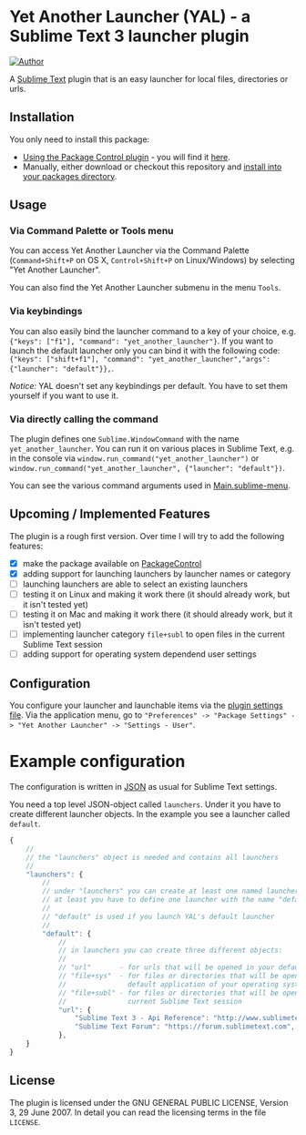 # Yet Another Launcher (YAL) - a Sublime Text 3 launcher plugin

[![Author](https://img.shields.io/badge/twitter-%40dahanbn-blue.svg?style=flat-square)](https://twitter.com/dahanbn)

 A [Sublime Text](http://www.sublimetext.com/) plugin that is an easy launcher for local files, directories or urls.

## Installation

You only need to install this package:

-   [Using the Package Control plugin](https://packagecontrol.io/) - you will find it [here](https://packagecontrol.io/packages/Yet%20Another%20Launcher).
-   Manually, either download or checkout this repository and [install into your packages directory](http://docs.sublimetext.info/en/latest/extensibility/packages.html#package-installation).

## Usage

### Via Command Palette or Tools menu

You can access Yet Another Launcher via the Command Palette (`Command+Shift+P` on OS X, `Control+Shift+P` on Linux/Windows) by selecting "Yet Another Launcher". 

You can also find the Yet Another Launcher submenu in the menu `Tools`. 

### Via keybindings

You can also easily bind the launcher command to a key of your choice, e.g. `{"keys": ["f1"], "command": "yet_another_launcher"}`. If you want to launch the default launcher only you can bind it with the following code: `{"keys": ["shift+f1"], "command": "yet_another_launcher","args": {"launcher": "default"}},`. 

*Notice:* YAL doesn't set any keybindings per default. You have to set them yourself if you want to use it.

### Via directly calling the command

The plugin defines one `Sublime.WindowCommand` with the name `yet_another_launcher`. You can run it on various places in Sublime Text, e.g. in the console via `window.run_command("yet_another_launcher")` or `window.run_command("yet_another_launcher", {"launcher": "default"})`.

You can see the various command arguments used in [Main.sublime-menu](Main.sublime-menu). 

## Upcoming / Implemented Features

The plugin is a rough first version. Over time I will try to add the following features:

+ [X] make the package available on [PackageControl](https://packagecontrol.io/)
+ [X] adding support for launching launchers by launcher names or category
+ [ ] launching launchers are able to select an existing launchers
+ [ ] testing it on Linux and making it work there (it should already work, but it isn't tested yet)
+ [ ] testing it on Mac and making it work there (it should already work, but it isn't tested yet)
+ [ ] implementing launcher category `file+subl` to open files in the current Sublime Text session
+ [ ] adding support for operating system dependend user settings

## Configuration

You configure your launcher and launchable items via the [plugin settings file](http://docs.sublimetext.info/en/latest/customization/settings.html). Via the application menu, go to `"Preferences" -> "Package Settings" -> "Yet Another Launcher" -> "Settings - User"`.

# Example configuration

The configuration is written in [JSON](https://en.wikipedia.org/wiki/JSON) as usual for Sublime Text settings.

You need a top level JSON-object called `launchers`. Under it you have to create different launcher objects. In the example you see a launcher called `default`.

```js
{
    //
    // the "launchers" object is needed and contains all launchers
    //
    "launchers": { 
        //
        // under "launchers" you can create at least one named launcher,
        // at least you have to define one launcher with the name "default"
        // 
        // "default" is used if you launch YAL's default launcher
        //
        "default": {
            // 
            // in launchers you can create three different objects:
            // 
            // "url"       - for urls that will be opened in your default browser
            // "file+sys"  - for files or directories that will be opened with the
            //               default application of your operating system
            // "file+subl" - for files or directories that will be opened in your
            //               current Sublime Text session
            "url": {
                "Sublime Text 3 - Api Reference": "http://www.sublimetext.com/docs/3/api_reference.html",
                "Sublime Text Forum": "https://forum.sublimetext.com",
            },
    }
}
```

## License
The plugin is licensed under the GNU GENERAL PUBLIC LICENSE, Version 3, 29 June 2007. In detail you can read the licensing terms in the file `LICENSE`.
